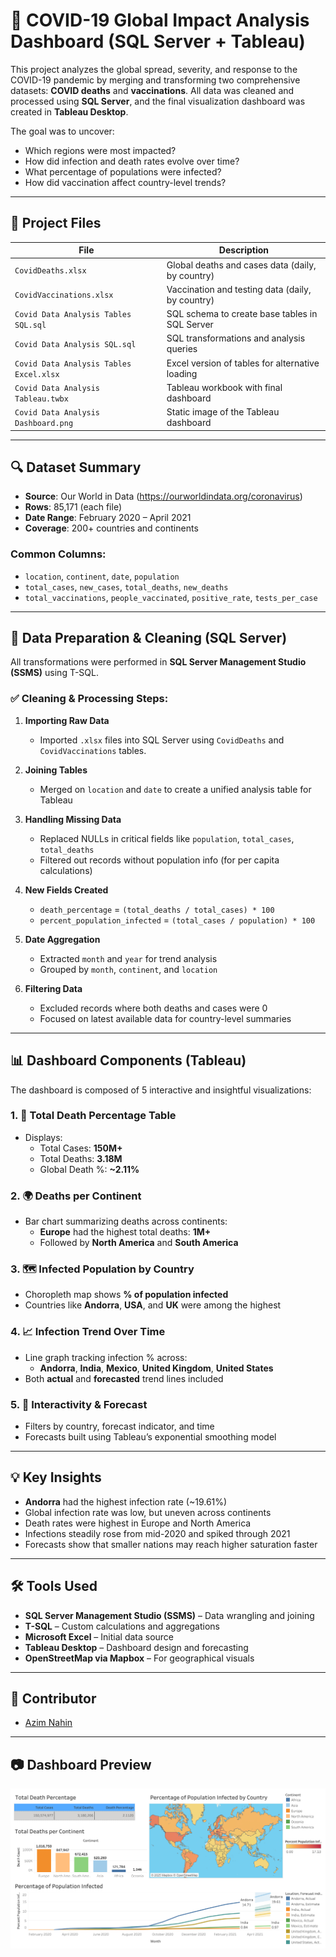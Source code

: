 # 🦠 COVID-19 Global Impact Analysis Dashboard (SQL Server + Tableau)

This project analyzes the global spread, severity, and response to the COVID-19 pandemic by merging and transforming two comprehensive datasets: **COVID deaths** and **vaccinations**. All data was cleaned and processed using **SQL Server**, and the final visualization dashboard was created in **Tableau Desktop**.

The goal was to uncover:
- Which regions were most impacted?
- How did infection and death rates evolve over time?
- What percentage of populations were infected?
- How did vaccination affect country-level trends?

---

## 📁 Project Files

| File | Description |
|------|-------------|
| `CovidDeaths.xlsx` | Global deaths and cases data (daily, by country) |
| `CovidVaccinations.xlsx` | Vaccination and testing data (daily, by country) |
| `Covid Data Analysis Tables SQL.sql` | SQL schema to create base tables in SQL Server |
| `Covid Data Analysis SQL.sql` | SQL transformations and analysis queries |
| `Covid Data Analysis Tables Excel.xlsx` | Excel version of tables for alternative loading |
| `Covid Data Analysis Tableau.twbx` | Tableau workbook with final dashboard |
| `Covid Data Analysis Dashboard.png` | Static image of the Tableau dashboard |

---

## 🔍 Dataset Summary

- **Source**: Our World in Data (https://ourworldindata.org/coronavirus)
- **Rows**: 85,171 (each file)
- **Date Range**: February 2020 – April 2021
- **Coverage**: 200+ countries and continents

### Common Columns:
- `location`, `continent`, `date`, `population`
- `total_cases`, `new_cases`, `total_deaths`, `new_deaths`
- `total_vaccinations`, `people_vaccinated`, `positive_rate`, `tests_per_case`

---

## 🧹 Data Preparation & Cleaning (SQL Server)

All transformations were performed in **SQL Server Management Studio (SSMS)** using T-SQL.

### ✅ Cleaning & Processing Steps:

1. **Importing Raw Data**
   - Imported `.xlsx` files into SQL Server using `CovidDeaths` and `CovidVaccinations` tables.

2. **Joining Tables**
   - Merged on `location` and `date` to create a unified analysis table for Tableau

3. **Handling Missing Data**
   - Replaced NULLs in critical fields like `population`, `total_cases`, `total_deaths`
   - Filtered out records without population info (for per capita calculations)

4. **New Fields Created**
   - `death_percentage` = `(total_deaths / total_cases) * 100`
   - `percent_population_infected` = `(total_cases / population) * 100`

5. **Date Aggregation**
   - Extracted `month` and `year` for trend analysis
   - Grouped by `month`, `continent`, and `location`

6. **Filtering Data**
   - Excluded records where both deaths and cases were 0
   - Focused on latest available data for country-level summaries

---

## 📊 Dashboard Components (Tableau)

The dashboard is composed of 5 interactive and insightful visualizations:

### 1. 🧮 Total Death Percentage Table
- Displays:
  - Total Cases: **150M+**
  - Total Deaths: **3.18M**
  - Global Death %: **~2.11%**

### 2. 🌍 Deaths per Continent
- Bar chart summarizing deaths across continents:
  - **Europe** had the highest total deaths: **1M+**
  - Followed by **North America** and **South America**

### 3. 🗺️ Infected Population by Country
- Choropleth map shows **% of population infected**
- Countries like **Andorra**, **USA**, and **UK** were among the highest

### 4. 📈 Infection Trend Over Time
- Line graph tracking infection % across:
  - **Andorra**, **India**, **Mexico**, **United Kingdom**, **United States**
- Both **actual** and **forecasted** trend lines included

### 5. 🧭 Interactivity & Forecast
- Filters by country, forecast indicator, and time
- Forecasts built using Tableau’s exponential smoothing model

---

## 💡 Key Insights

- **Andorra** had the highest infection rate (~19.61%)
- Global infection rate was low, but uneven across continents
- Death rates were highest in Europe and North America
- Infections steadily rose from mid-2020 and spiked through 2021
- Forecasts show that smaller nations may reach higher saturation faster

---

## 🛠 Tools Used

- **SQL Server Management Studio (SSMS)** – Data wrangling and joining
- **T-SQL** – Custom calculations and aggregations
- **Microsoft Excel** – Initial data source
- **Tableau Desktop** – Dashboard design and forecasting
- **OpenStreetMap via Mapbox** – For geographical visuals

---

## 👤 Contributor

- [Azim Nahin](https://github.com/AzimNahin)

---

## 📷 Dashboard Preview

![Covid Dashboard](Covid%20Data%20Analysis%20Dashboard.png)
